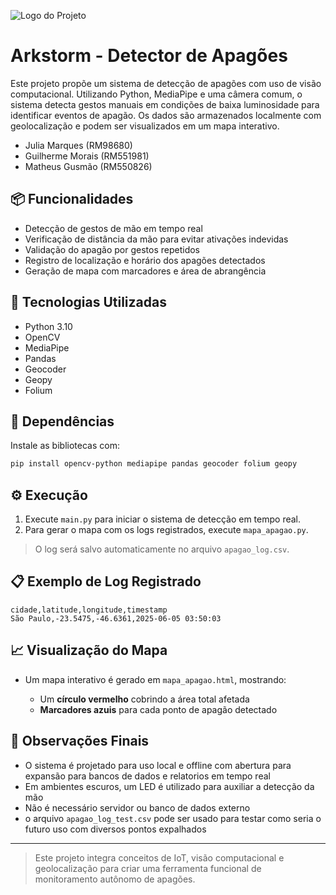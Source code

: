 ![Logo do Projeto](https://github.com/user-attachments/assets/169be40e-8e44-41ee-be43-e73022479cd7)

# Arkstorm - Detector de Apagões

Este projeto propõe um sistema de detecção de apagões com uso de visão computacional. Utilizando Python, MediaPipe e uma câmera comum, o sistema detecta gestos manuais em condições de baixa luminosidade para identificar eventos de apagão. Os dados são armazenados localmente com geolocalização e podem ser visualizados em um mapa interativo.

* Julia Marques (RM98680)
* Guilherme Morais (RM551981)
* Matheus Gusmão (RM550826)

## 📦 Funcionalidades

* Detecção de gestos de mão em tempo real
* Verificação de distância da mão para evitar ativações indevidas
* Validação do apagão por gestos repetidos
* Registro de localização e horário dos apagões detectados
* Geração de mapa com marcadores e área de abrangência

## 🚀 Tecnologias Utilizadas

* Python 3.10
* OpenCV
* MediaPipe
* Pandas
* Geocoder
* Geopy
* Folium

## 🔧 Dependências

Instale as bibliotecas com:

```bash
pip install opencv-python mediapipe pandas geocoder folium geopy
```

## ⚙️ Execução

1. Execute `main.py` para iniciar o sistema de detecção em tempo real.
2. Para gerar o mapa com os logs registrados, execute `mapa_apagao.py`.

> O log será salvo automaticamente no arquivo `apagao_log.csv`.

## 📋 Exemplo de Log Registrado

```csv
cidade,latitude,longitude,timestamp
São Paulo,-23.5475,-46.6361,2025-06-05 03:50:03
```

## 📈 Visualização do Mapa

* Um mapa interativo é gerado em `mapa_apagao.html`, mostrando:

  * Um **círculo vermelho** cobrindo a área total afetada
  * **Marcadores azuis** para cada ponto de apagão detectado


## 📅 Observações Finais

* O sistema é projetado para uso local e offline com abertura para expansão para bancos de dados e relatorios em tempo real
* Em ambientes escuros, um LED é utilizado para auxiliar a detecção da mão
* Não é necessário servidor ou banco de dados externo
* o arquivo `apagao_log_test.csv` pode ser usado para testar como seria o futuro uso com diversos pontos expalhados

---

> Este projeto integra conceitos de IoT, visão computacional e geolocalização para criar uma ferramenta funcional de monitoramento autônomo de apagões.